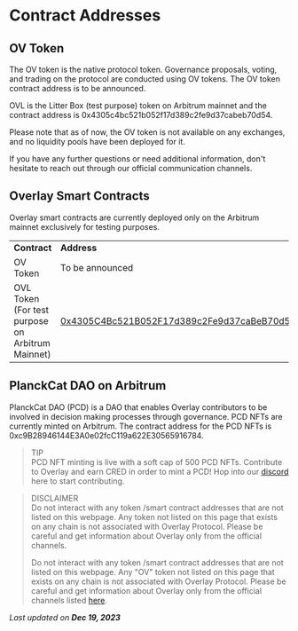 # Contract Addresses


## OV Token

The OV token is the native protocol token. Governance proposals, voting, and trading on the protocol are conducted using OV tokens. The OV token contract address is to be announced.

OVL is the Litter Box (test purpose) token on Arbitrum mainnet and the contract address is 0x4305c4bc521b052f17d389c2fe9d37cabeb70d54.

Please note that as of now, the OV token is not available on any exchanges, and no liquidity pools have been deployed for it.

If you have any further questions or need additional information, don't hesitate to reach out through our official communication channels.
 


## Overlay Smart Contracts

Overlay smart contracts are currently deployed only on the Arbitrum mainnet exclusively for testing purposes. 


<table>
  <tr>
   <td><strong>Contract</strong>
   </td>
   <td><strong>Address</strong>
   </td>
  </tr>
  <tr>
   <td>OV Token
   </td>
   <td>To be announced
   </td>
  </tr>
  <tr>
   <td>OVL Token (For test purpose on Arbitrum Mainnet)
   </td>
   <td><a href="https://arbiscan.io/address/0x4305C4Bc521B052F17d389c2Fe9d37caBeB70d54">0x4305C4Bc521B052F17d389c2Fe9d37caBeB70d54</a>
   </td>
  </tr>
</table>



## PlanckCat DAO on Arbitrum

PlanckCat DAO (PCD) is a DAO that enables Overlay contributors to be involved in decision making processes through governance. PCD NFTs are currently minted on Arbitrum. The contract address for the PCD NFTs is 0xc9B28946144E3A0e02fcC119a622E30565916784.



> TIP     
> PCD NFT minting is live with a soft cap of 500 PCD NFTs. Contribute to Overlay and earn CRED in order to mint a PCD! Hop into our [discord](https://overlay.market/discord) here to start contributing.



> DISCLAIMER    
> Do not interact with any token /smart contract addresses that are not listed on this webpage. Any token not listed on this page that exists on any chain is not associated with Overlay Protocol. Please be careful and get information about Overlay only from the official channels.     
> 
> Do not interact with any token /smart contract addresses that are not listed on this webpage. Any "OV" token not listed on this page that exists on any chain is not associated with Overlay Protocol. Please be careful and get information about Overlay only from the official channels listed [here](https://overlay-docs-git-doc-ov-update-overlayprotocol.vercel.app/Getting%20Started/Communication%20channels).


<p style={{textAlign: 'right'}}>
<em>Last updated on <strong>Dec 19, 2023</strong></em></p>


 
